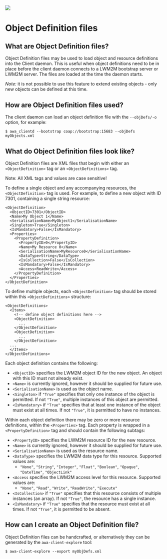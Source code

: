 
![](img.png)
----

# Object Definition files

## What are Object Definition files?

Object Definition files may be used to load object and resource definitions into the Client daemon. This is useful when object definitions need to be in place before the client daemon connects to a LWM2M bootstrap server or LWM2M server. The files are loaded at the time the daemon starts.

*Note:* it is not possible to use this feature to extend existing objects - only new objects can be defined at this time.

## How are Object Definition files used?

The client daemon can load an object definition file with the `--objDefs/-o` option, for example:

    $ awa_clientd --bootstrap coap://bootstrap:15683 --objDefs myObjects.xml

## What do Object Definition files look like?

Object Definition files are XML files that begin with either an `<ObjectDefinition>` tag or an `<ObjectDefinitions>` tag.

Note: All XML tags and values are case sensitive!

To define a single object and any accompanying resources, the `<ObjectDefinition>` tag is used. For example, to define a new object with ID 7301, containing a single string resource: 

	<ObjectDefinition>
	  <ObjectID>7301</ObjectID>
	  <Name>My Object 1</Name>
	  <SerialisationName>MyObject1</SerialisationName>
	  <Singleton>True</Singleton>
	  <IsMandatory>False</IsMandatory>
	  <Properties>
	    <PropertyDefinition>
	      <PropertyID>0</PropertyID>
	      <Name>My Resource 0</Name>
	      <SerialisationName>MyResource0</SerialisationName>
	      <DataType>String</DataType>
	      <IsCollection>False</IsCollection>
	      <IsMandatory>False</IsMandatory>
	      <Access>ReadWrite</Access>
	    </PropertyDefinition>
	  </Properties>
	</ObjectDefinition>

To define multiple objects, each `<ObjectDefinition>` tag should be stored within this `<ObjectDefinitions>` structure:

	<ObjectDefinitions>
	  <Items>
	    <!-- define object definitions here -->
	    <ObjectDefinition>
	      ...
	    </ObjectDefinition>
	    <ObjectDefinition>
	      ...
	    </ObjectDefinition>
	  ...
	  </Items>
	</ObjectDefinitions>

Each object definition contains the following:

 * `<ObjectID>` specifies the LWM2M object ID for the new object. An object with this ID must not already exist.
 * `<Name>` is currently ignored, however it should be supplied for future use. 
 * `<SerialisationName>` is used as the object name. 
 * `<Singleton>` if `"True"` specifies that only one instance of the object is permitted. If not `"True"`, multiple instances of this object are permitted.
 * `<IsMandatory>` if `"True"` specifies that at least one instance of the object must exist at all times. If not `"True"`, it is permitted to have no instances.

Within each object definition there may be zero or more resource definitions, within the `<Properties>` tag. Each property is wrapped in a `<PropertyDefinition>` tag and should contain the following subtags:

 * `<PropertyID>` specifies the LWM2M resource ID for the new resource.
 * `<Name>` is currently ignored, however it should be supplied for future use.
 * `<SerialisationName>` is used as the resource name.
 * `<DataType>` specifies the LWM2M data type for this resource. Supported values are:
   * `"None"`, `"String"`, `"Integer"`, `"Float"`, `"Boolean"`, `"Opaque"`, `"DateTime"`, `"ObjectLink"` 
 * `<Access` specifies the LWM2M access level for this resource. Supported values are:
   * `"None"`, `"Read"`, `"Write"`, `"ReadWrite"`, `"Execute"`
 * `<IsCollection>` if `"True"` specifies that this resource consists of multiple instances (an array). If not `"True"`, the resource has a single instance.
 * `<IsMandatory>` if `"True"` specifies that the resource must exist at all times. If not `"True"`, it is permitted to be absent.
 

## How can I create an Object Definition file?

Object Definition files can be handcrafted, or alternatively they can be generated by the `awa-client-explore` tool:

    $ awa-client-explore --export myObjDefs.xml
